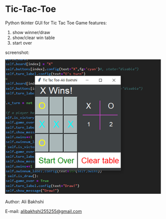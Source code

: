 # Tic-Tac-Toe
Python tkinter GUI for Tic Tac Toe Game
features:
1) show winner/draw
2) show/clear win table
3) start over

screenshot:

<img src='./TicTacToe.png'></img>

Author: Ali Bakhshi

E-mail: alibakhshi255255@gmail.com
